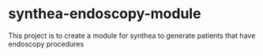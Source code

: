# synthea-endoscopy-module
This project is to create a module for synthea to generate patients that have endoscopy procedures
